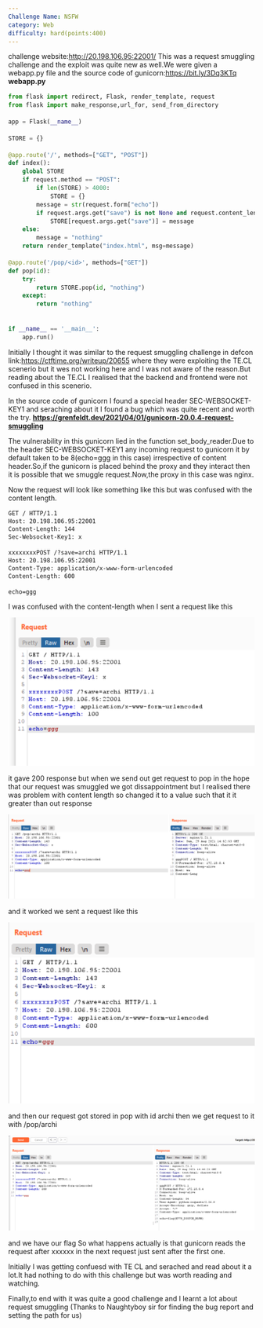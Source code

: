 ```yaml
---
Challenge Name: NSFW
category: Web
difficulty: hard(points:400)
---
```

challenge website:http://20.198.106.95:22001/
This was a request smuggling challenge and the exploit was quite new as well.We were given a 
webapp.py file and the source code of gunicorn:https://bit.ly/3Dq3KTq
**webapp.py**
```python
from flask import redirect, Flask, render_template, request
from flask import make_response,url_for, send_from_directory

app = Flask(__name__)

STORE = {}

@app.route('/', methods=["GET", "POST"])
def index():
    global STORE
    if request.method == "POST":
        if len(STORE) > 4000:
            STORE = {}
        message = str(request.form["echo"])
        if request.args.get("save") is not None and request.content_length is not None and request.content_length < 696:
            STORE[request.args.get("save")] = message
    else:
        message = "nothing"
    return render_template("index.html", msg=message)

@app.route('/pop/<id>', methods=["GET"])
def pop(id):
    try:
        return STORE.pop(id, "nothing")
    except:
        return "nothing"
     

if __name__ == '__main__':
    app.run()
 ```
 Initially I thought it was similar to the request smuggling challenge in defcon link:https://ctftime.org/writeup/20655 where they were exploiting the TE.CL scenerio 
 but it wes not working here and I was not aware of the reason.But reading about the TE.CL I realised that the backend and frontend were not confused in this scenerio.
 
 In the source code of gunicorn I found a special header SEC-WEBSOCKET-KEY1 and seraching about it I found a bug which was quite recent and worth the try.
 **https://grenfeldt.dev/2021/04/01/gunicorn-20.0.4-request-smuggling**
 
 The vulnerability in this gunicorn lied in the function set_body_reader.Due to the header SEC-WEBSOCKET-KEY1 any incoming request to gunicorn it by default taken to be 
 8(echo=ggg in this case) irrespective of content header.So,if the gunicorn is placed behind the proxy and they interact then it is possible that we smuggle request.Now,the proxy in this case was nginx.
 
 Now the request will look like something like this but was confused with the content length.
 ```
GET / HTTP/1.1
Host: 20.198.106.95:22001
Content-Length: 144
Sec-Websocket-Key1: x

xxxxxxxxPOST /?save=archi HTTP/1.1
Host: 20.198.106.95:22001
Content-Type: application/x-www-form-urlencoded
Content-Length: 600

echo=ggg
```
I was confused with the content-length
when I sent a request like this

![](/pic1.png)

it gave 200 response but when we send out get request to pop in the hope that our request was smuggled we got dissappointment but I realised there was problem with 
content length so changed it to a value such that it it greater than out response

![](/pic2.png)

and it worked
we sent a request like this 

![](/pic3.png)

and then our request got stored in pop with id archi then we get request to it with /pop/archi 

![](/pic4.png)

and we have our flag
So what happens actually is that gunicorn reads the request after xxxxxx in the next request just sent after the first one.

Initially I was getting confuesd with TE CL and serached and read about it a lot.It had nothing to do with this challenge but was worth reading and watching.

Finally,to end with it was quite a good challenge and I learnt a lot about request smuggling
(Thanks to Naughtyboy sir for finding the bug report and setting the path for us) 



